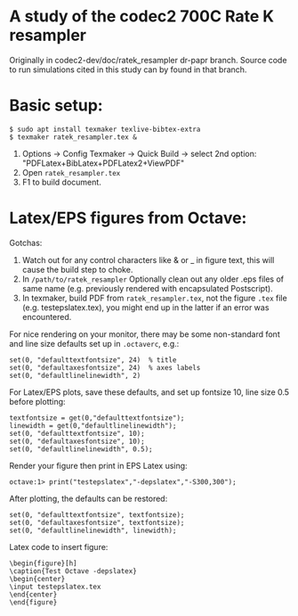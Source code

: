 # A study of the codec2 700C Rate K resampler

Originally in codec2-dev/doc/ratek_resampler dr-papr branch.  Source
code to run simulations cited in this study can by found in that branch.

# Basic setup:

```
$ sudo apt install texmaker texlive-bibtex-extra
$ texmaker ratek_resampler.tex &
```

1. Options -> Config Texmaker -> Quick Build -> select 2nd option: "PDFLatex+BibLatex+PDFLatex2+ViewPDF"
1. Open `ratek_resampler.tex`
1. F1 to build document.

# Latex/EPS figures from Octave:

Gotchas:
1. Watch out for any control characters like & or _ in figure text, this will cause the build step to choke.
1. In `/path/to/ratek_resampler` Optionally clean out any older .eps files of same name (e.g. previously rendered with encapsulated Postscript).
1. In texmaker, build PDF from `ratek_resampler.tex`, not the figure `.tex` file (e.g. testepslatex.tex), you might end up in the latter if an error was encountered.

For nice rendering on your monitor, there may be some non-standard font and line size defaults set up in `.octaverc`, e.g.:
```
set(0, "defaulttextfontsize", 24)  % title
set(0, "defaultaxesfontsize", 24)  % axes labels
set(0, "defaultlinelinewidth", 2)
```
For Latex/EPS plots, save these defaults, and set up fontsize 10, line size 0.5 before plotting:

```
textfontsize = get(0,"defaulttextfontsize");
linewidth = get(0,"defaultlinelinewidth");
set(0, "defaulttextfontsize", 10);
set(0, "defaultaxesfontsize", 10);
set(0, "defaultlinelinewidth", 0.5);
```

Render your figure then print in EPS Latex using:

```
octave:1> print("testepslatex","-depslatex","-S300,300");
```

After plotting, the defaults can be restored:

```
set(0, "defaulttextfontsize", textfontsize);
set(0, "defaultaxesfontsize", textfontsize);
set(0, "defaultlinelinewidth", linewidth);
```

Latex code to insert figure:
```
\begin{figure}[h]
\caption{Test Octave -depslatex}
\begin{center}
\input testepslatex.tex
\end{center}
\end{figure}
```